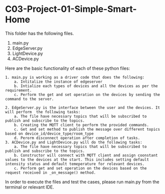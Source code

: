 # C03-Project-01-Simple-Smart-Home
This folder has the following files. 

1. main.py
2. EdgeServer.py
3. LightDevice.py
4. ACDevice.py

Here are the basic functionality of each of these python files: 

	1. main.py is working as a driver code that does the following: 
		a. Intitalize the instance of edgeserver
		b. Intialize each types of devices and all the devices as per the requirement. 
		c. Perform the get and set operation on the devices by sending the command to the server. 

	2. EdgeServer.py is the interface between the user and the devices. It will perform  the following tasks: 
		a. The file have necessary topics that will be subscribed to publish and subscribe to the topics. 
		b. Creating the MQTT client to perform the provided commands.
		c. Get and set method to publish the message over different topics based on device_id/device_type/room_type 
		d. Perorm disconnect operation after completion of tasks. 
	3. ACDevice.py and LightDevice.py will do the following tasks:
		a. The file have necessary topics that will be subscribed to publish and subscribe to the topics. 
		b. Constructor will connect with MQTT client and assign coonstant values to the devices at the start. This includes setting default intensity status and default temeperature for relevant devices. 
		c. Perform get and set operation on the devices based on the request received in _on_message() method. 

In order to execute the files and test the cases, please run main.py from the terminal or relevant IDE. 


